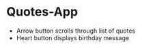 # Quotes-App

- Arrow button scrolls through list of quotes
- Heart button displays birthday message
